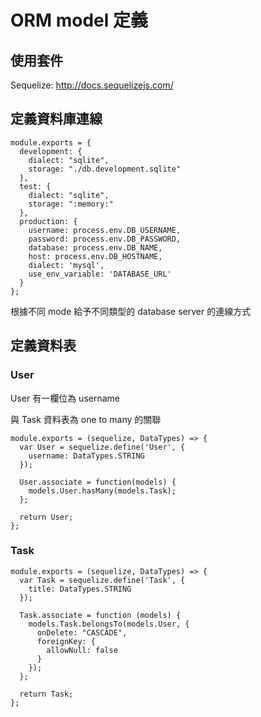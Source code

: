 # ORM model 定義

## 使用套件

Sequelize: <http://docs.sequelizejs.com/>


## 定義資料庫連線


```
module.exports = {
  development: {
    dialect: "sqlite",
    storage: "./db.development.sqlite"
  },
  test: {
    dialect: "sqlite",
    storage: ":memory:"
  },
  production: {
    username: process.env.DB_USERNAME,
    password: process.env.DB_PASSWORD,
    database: process.env.DB_NAME,
    host: process.env.DB_HOSTNAME,
    dialect: 'mysql',
    use_env_variable: 'DATABASE_URL'
  }
};
```

根據不同 mode 給予不同類型的 database server 的連線方式


## 定義資料表

### User 

User 有一欄位為 username

與 Task 資料表為 one to many 的關聯

```
module.exports = (sequelize, DataTypes) => {
  var User = sequelize.define('User', {
    username: DataTypes.STRING
  });

  User.associate = function(models) {
    models.User.hasMany(models.Task);
  };

  return User;
};

```


### Task

```
module.exports = (sequelize, DataTypes) => {
  var Task = sequelize.define('Task', {
    title: DataTypes.STRING
  });

  Task.associate = function (models) {
    models.Task.belongsTo(models.User, {
      onDelete: "CASCADE",
      foreignKey: {
        allowNull: false
      }
    });
  };

  return Task;
};
```